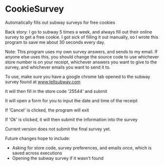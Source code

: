 CookieSurvey
============

Automatically fills out subway surveys for free cookies

Back story: I go to subway 5 times a week, and always fill out their online survey to get a free cookie. I got sick of filling it out manually, so I wrote this program to save me about 30 seconds every day.

Note: This program uses my own survey answers, and sends to my email. If anyone else uses this, you should change the source code to use whichever store number is on your receipt, whichever answers you want to give to the survey, and whichever emails you want to send it to.

To use, make sure you have a google chrome tab opened to the subway survey found at www.tellsubway.com

It will then fill in the store code '25544' and submit

It will open a form for you to input the date and time of the receipt

If 'Cancel' is clicked, the program will exit

If 'Ok' is clicked, it will then submit the information into the survey

Current version does not submit the final survey yet.

Future changes hope to include:
- Asking for store code, survey preferences, and emails once, which is saved across executions
- Opening the subway survey if it wasn't found


